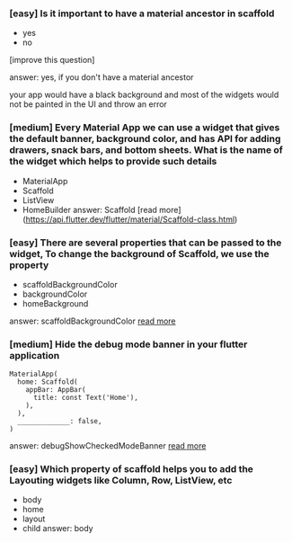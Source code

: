 

### [easy] Is it important to have a material ancestor in scaffold
- yes
- no

[improve this question]

answer: yes, if you don't have a material ancestor

your app would have a black background and most of the widgets would not be painted in the UI and throw an error


### [medium] Every Material App we can use a widget that gives the default banner, background color, and has API for adding drawers, snack bars, and bottom sheets. What is the name of the widget which helps to provide such details
- MaterialApp
- Scaffold
- ListView
- HomeBuilder
answer: Scaffold [read more] (https://api.flutter.dev/flutter/material/Scaffold-class.html)

### [easy] There are several properties that can be passed to the widget, To change the background of Scaffold, we use the property
- scaffoldBackgroundColor
- backgroundColor
- homeBackground

answer: scaffoldBackgroundColor [read more](https://api.flutter.dev/flutter/material/ThemeData/scaffoldBackgroundColor.html)


### [medium] Hide the debug mode banner in your flutter application

```
MaterialApp(
  home: Scaffold(
    appBar: AppBar(
      title: const Text('Home'),
    ),
  ),
  _____________: false,
)
```

answer: debugShowCheckedModeBanner [read more](https://api.flutter.dev/flutter/material/MaterialApp/debugShowCheckedModeBanner.html)



### [easy] Which property of scaffold helps you to add the Layouting widgets like Column, Row, ListView, etc
- body
- home
- layout
- child
answer: body


